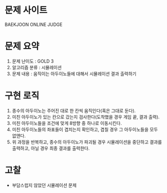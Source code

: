 # 문제 사이트
BAEKJOON ONLINE JUDGE


# 문제 요약
1. 문제 난이도 : GOLD 3
2. 알고리즘 분류 : 시뮬레이션
3. 문제 내용 : 움직이는 아두이노들에 대해서 시뮬레이션 결과 출력하기

# 구현 로직
1. 종수의 아두이노는 주어진 대로 한 칸씩 움직인다(혹은 그대로 둔다).
2. 미친 아두이노가 있는 칸으로 갔는지 검사한다(도착했을 경우 게임 끝, 결과 출력). 
3. 미친 아두이노들을 조건에 맞게 8방향 중 하나로 이동시킨다.
4. 미친 아두이노들의 좌표들이 겹치는지 확인하고, 겹칠 경우 그 아두이노들을 모두 없앤다.
5. 위 과정을 반복하고, 종수의 아두이노가 파괴될 경우 시뮬레이션을 중단하고 결과를 출력하고, 아닐 경우 최종 결과를 출력한다.

# 고찰
- 부담스럽지 않았던 시뮬레이션 문제